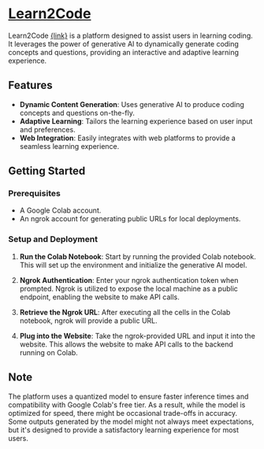 # [Learn2Code](https://learn2code-jithinveeragandham.streamlit.app/)

Learn2Code [{link}](https://learn2code-jithinveeragandham.streamlit.app/) is a platform designed to assist users in learning coding. It leverages the power of generative AI to dynamically generate coding concepts and questions, providing an interactive and adaptive learning experience.

## Features

- **Dynamic Content Generation**: Uses generative AI to produce coding concepts and questions on-the-fly.
- **Adaptive Learning**: Tailors the learning experience based on user input and preferences.
- **Web Integration**: Easily integrates with web platforms to provide a seamless learning experience.

## Getting Started

### Prerequisites

- A Google Colab account.
- An ngrok account for generating public URLs for local deployments.

### Setup and Deployment

1. **Run the Colab Notebook**: Start by running the provided Colab notebook. This will set up the environment and initialize the generative AI model.

2. **Ngrok Authentication**: Enter your ngrok authentication token when prompted. Ngrok is utilized to expose the local machine as a public endpoint, enabling the website to make API calls.

3. **Retrieve the Ngrok URL**: After executing all the cells in the Colab notebook, ngrok will provide a public URL.

4. **Plug into the Website**: Take the ngrok-provided URL and input it into the website. This allows the website to make API calls to the backend running on Colab.

## Note

The platform uses a quantized model to ensure faster inference times and compatibility with Google Colab's free tier. As a result, while the model is optimized for speed, there might be occasional trade-offs in accuracy. Some outputs generated by the model might not always meet expectations, but it's designed to provide a satisfactory learning experience for most users.



